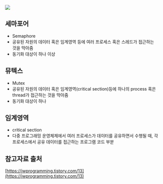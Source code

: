 ![](http://lh6.ggpht.com/_Os5qf5urx_A/S6uQyy6P40I/AAAAAAAABQI/SZDsuBKcAqk/s800/shsUfX51nBSZEZ769uIlfng.png)

## 세마포어
- Semaphore
- 공유된 자원의 데이터 혹은 임계영역 등에 여러 프로세스 혹은 스레드가 접근하는 것을 막아줌
- 동기화 대상이 하나 이상

## 뮤텍스
- Mutex
- 공유된 자원의 데이터 혹은 임계영역(critical section)등에 하나의 process 혹은 thread가 접근하는 것을 막아줌
- 동기화 대상이 하나

## 임계영역
- critical section
- 다중 프로그래밍 운영체제에서 여러 프로세스가 데이터를 공유하면서 수행될 때, 각 프로세스에서 공유 데이터를 접근하는 프로그램 코드 부분

## 참고자료 출처
[https://jwprogramming.tistory.com/13](https://jwprogramming.tistory.com/13)